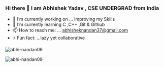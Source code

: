 ### Hi there 👋 I am Abhishek Yadav , CSE UNDERGRAD from India

- 🔭 I’m currently working on ... Improving my Skills
- 🌱 I’m currently learning C ,C++ ,Git & Github
- 📫 How to reach me: ...  abhisheknandan37@gmail.com
- ⚡ Fun fact: ...lazy yet collaborative





<p><img align="center" src="https://github-readme-stats.vercel.app/api/top-langs?username=abhi-nandan09&show_icons=true&locale=en&layout=compact" alt="abhi-nandan09" /></p>

<p><img align="center" src="https://github-readme-streak-stats.herokuapp.com/?user=abhi-nandan09&" alt="abhi-nandan09" /></p>

